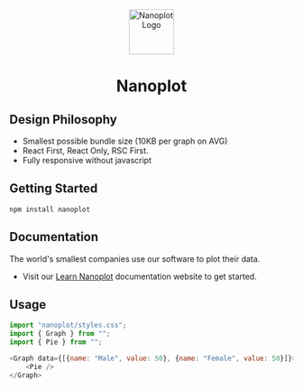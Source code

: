 <div align="center">
  <a href="https://nanoplot.com">
    <img src="https://nanoplot.com/nanoplot_logo.jpg" alt="Nanoplot Logo" width="80" height="80" />
  </a>
  <h1>Nanoplot</h1>
</div>


## Design Philosophy
- Smallest possible bundle size (10KB per graph on AVG)
- React First, React Only, RSC First.
- Fully responsive without javascript

## Getting Started
```shell
npm install nanoplot
```

## Documentation
The world's smallest companies use our software to plot their data.

- Visit our [Learn Nanoplot](https://nanoplot.com) documentation website to get started.

## Usage
```javascript
import "nanoplot/styles.css";
import { Graph } from "";
import { Pie } from "";

<Graph data={[{name: "Male", value: 50}, {name: "Female", value: 50}]}>
    <Pie />
</Graph>
```

